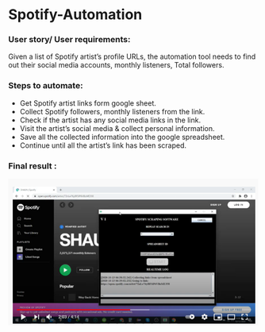 # Spotify-Automation

### User story/ User requirements:

Given a list of Spotify artist’s profile URLs, the automation tool needs to find out their social media accounts, monthly listeners, Total followers.

### Steps to automate:

* Get Spotify artist links form google sheet.
* Collect Spotify followers, monthly listeners from the link.
* Check if the artist has any social media links in the link.
* Visit the artist’s social media & collect personal information.
* Save all the collected information into the google spreadsheet.
* Continue until all the artist’s link has been scraped.

### Final result :

[![Click to watch](doc/Screenshot_21.png)](https://www.youtube.com/watch?v=wgr99q5ExI0 "Click here to watch")
